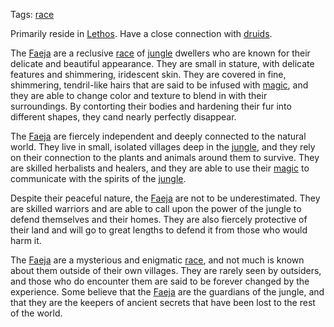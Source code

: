 Tags: [race](Races)

Primarily reside in [Lethos](Lethos). Have a close connection with [druids](Druids).

The [Faeja](Faeja) are a reclusive [race](Races) of [jungle](Jungles) dwellers who are known for their delicate and beautiful appearance. They are small in stature, with delicate features and shimmering, iridescent skin. They are covered in fine, shimmering, tendril-like hairs that are said to be infused with [magic](Magic), and they are able to change color and texture to blend in with their surroundings. By contorting their bodies and hardening their fur into different shapes, they cand nearly perfectly disappear.

The [Faeja](Faeja) are fiercely independent and deeply connected to the natural world. They live in small, isolated villages deep in the [jungle](Jungles), and they rely on their connection to the plants and animals around them to survive. They are skilled herbalists and healers, and they are able to use their [magic](Magic) to communicate with the spirits of the [jungle](Jungles).

Despite their peaceful nature, the [Faeja](Faeja) are not to be underestimated. They are skilled warriors and are able to call upon the power of the jungle to defend themselves and their homes. They are also fiercely protective of their land and will go to great lengths to defend it from those who would harm it.

The [Faeja](Faeja) are a mysterious and enigmatic [race](Races), and not much is known about them outside of their own villages. They are rarely seen by outsiders, and those who do encounter them are said to be forever changed by the experience. Some believe that the [Faeja](Faeja) are the guardians of the jungle, and that they are the keepers of ancient secrets that have been lost to the rest of the world.


